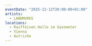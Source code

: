 ```yaml
---
eventDate: "2025-12-12T20:00:00+01:00"
artists:
  - LANDMVRKS
locations:
  - Raiffeisen Halle im Gasometer
  - Vienna
  - Autriche
---
```

